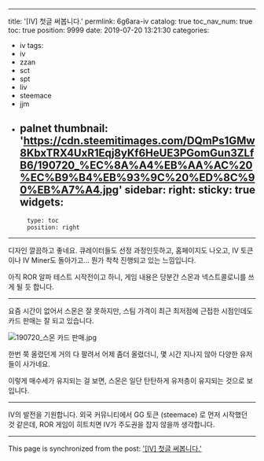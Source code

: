 
---
title: '[IV] 첫글 써봅니다.'
permlink: 6g6ara-iv
catalog: true
toc_nav_num: true
toc: true
position: 9999
date: 2019-07-20 13:21:30
categories:
- iv
tags:
- iv
- zzan
- sct
- spt
- liv
- steemace
- jjm
- palnet
thumbnail: 'https://cdn.steemitimages.com/DQmPs1GMw8KbxTRX4UxR1Eqj8yKf6HeUE3PGomGun3ZLfB6/190720_%EC%8A%A4%EB%AA%AC%20%EC%B9%B4%EB%93%9C%20%ED%8C%90%EB%A7%A4.jpg'
sidebar:
    right:
        sticky: true
widgets:
    -
        type: toc
        position: right
---


디자인 깔끔하고 좋네요. 큐레이터들도 선정 과정인듯하고, 홈페이지도 나오고, IV 토큰이나 IV Miner도 돌아가고... 뭔가 착착 진행되고 있는 느낌입니다.

아직 ROR 알파 테스트 시작전이고 하니, 게임 내용은 당분간 스몬과 넥스트콜로니를 쓰게 될 듯 합니다.

---

요즘 시간이 없어서 스몬은 잘 못하지만, 스팀 가격이 최근 최저점에 근접한 시점인데도 카드 판매는 잘 되고 있습니다.

![190720_스몬 카드 판매.jpg](https://cdn.steemitimages.com/DQmPs1GMw8KbxTRX4UxR1Eqj8yKf6HeUE3PGomGun3ZLfB6/190720_%EC%8A%A4%EB%AA%AC%20%EC%B9%B4%EB%93%9C%20%ED%8C%90%EB%A7%A4.jpg)
<br>

한번 쭉 올렸던게 거의 다 팔려서 어제 좀더 올렸더니, 몇 시간 지나지 않아 다양한 유저들이 사가네요.

이렇게 매수세가 유지되는 걸 보면, 스몬은 일단 탄탄하게 유저층이 유지되는 것으로 보입니다.

---

IV의 발전을 기원합니다. 외국 커뮤니티에서 GG 토큰 (steemace) 로 먼저 시작했던 것 같은데, ROR 게임이 히트치면 IV가 주도권을 잡지 않을까 생각합니다.

- - -

This page is synchronized from the post: ['[IV] 첫글 써봅니다.'](https://steemit.com/@glory7/6g6ara-iv)
